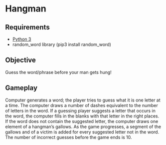 # Hangman
## Requirements
 - [Python 3](https://www.python.org/downloads/)
 - random_word library (pip3 install random_word)
 ## Objective
Guess the word/phrase before your man gets hung!
## Gameplay
Computer generates a word; the player tries to guess what it is one letter at a time. The computer draws a number of dashes equivalent to the number of letters in the word. If a guessing player suggests a letter that occurs in the word, the computer fills in the blanks with that letter in the right places. If the word does not contain the suggested letter, the computer draws one element of a hangman’s gallows. As the game progresses, a segment of the gallows and of a victim is added for every suggested letter not in the word. The number of incorrect guesses before the game ends is 10.
